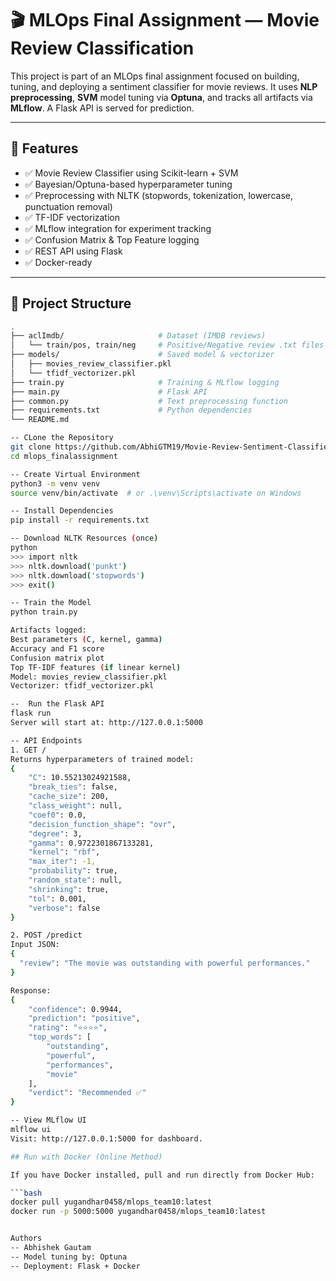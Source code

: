 # 🎬 MLOps Final Assignment — Movie Review Classification

This project is part of an MLOps final assignment focused on building, tuning, and deploying a sentiment classifier for movie reviews. It uses **NLP preprocessing**, **SVM** model tuning via **Optuna**, and tracks all artifacts via **MLflow**. A Flask API is served for prediction.

---

## 🔧 Features

- ✅ Movie Review Classifier using Scikit-learn + SVM
- ✅ Bayesian/Optuna-based hyperparameter tuning
- ✅ Preprocessing with NLTK (stopwords, tokenization, lowercase, punctuation removal)
- ✅ TF-IDF vectorization
- ✅ MLflow integration for experiment tracking
- ✅ Confusion Matrix & Top Feature logging
- ✅ REST API using Flask
- ✅ Docker-ready

---

## 📁 Project Structure

```bash
.
├── aclImdb/                     # Dataset (IMDB reviews)
│   └── train/pos, train/neg     # Positive/Negative review .txt files
├── models/                      # Saved model & vectorizer
│   ├── movies_review_classifier.pkl
│   └── tfidf_vectorizer.pkl
├── train.py                     # Training & MLflow logging
├── main.py                      # Flask API
├── common.py                    # Text preprocessing function
├── requirements.txt             # Python dependencies
└── README.md

-- CLone the Repository
git clone https://github.com/AbhiGTM19/Movie-Review-Sentiment-Classifier.git
cd mlops_finalassignment

-- Create Virtual Environment
python3 -m venv venv
source venv/bin/activate  # or .\venv\Scripts\activate on Windows

-- Install Dependencies
pip install -r requirements.txt

-- Download NLTK Resources (once)
python
>>> import nltk
>>> nltk.download('punkt')
>>> nltk.download('stopwords')
>>> exit()

-- Train the Model
python train.py

Artifacts logged:
Best parameters (C, kernel, gamma)
Accuracy and F1 score
Confusion matrix plot
Top TF-IDF features (if linear kernel)
Model: movies_review_classifier.pkl
Vectorizer: tfidf_vectorizer.pkl

--  Run the Flask API
flask run
Server will start at: http://127.0.0.1:5000

-- API Endpoints
1. GET /
Returns hyperparameters of trained model:
{
    "C": 10.55213024921588,
    "break_ties": false,
    "cache_size": 200,
    "class_weight": null,
    "coef0": 0.0,
    "decision_function_shape": "ovr",
    "degree": 3,
    "gamma": 0.9722301867133281,
    "kernel": "rbf",
    "max_iter": -1,
    "probability": true,
    "random_state": null,
    "shrinking": true,
    "tol": 0.001,
    "verbose": false
}

2. POST /predict
Input JSON:
{
  "review": "The movie was outstanding with powerful performances."
}

Response:
{
    "confidence": 0.9944,
    "prediction": "positive",
    "rating": "⭐⭐⭐⭐",
    "top_words": [
        "outstanding",
        "powerful",
        "performances",
        "movie"
    ],
    "verdict": "Recommended ✅"
}

-- View MLflow UI
mlflow ui
Visit: http://127.0.0.1:5000 for dashboard.

## Run with Docker (Online Method)

If you have Docker installed, pull and run directly from Docker Hub:

```bash
docker pull yugandhar0458/mlops_team10:latest
docker run -p 5000:5000 yugandhar0458/mlops_team10:latest


Authors
-- Abhishek Gautam
-- Model tuning by: Optuna
-- Deployment: Flask + Docker